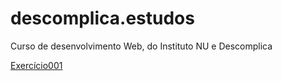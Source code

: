 # descomplica.estudos
 Curso de desenvolvimento Web, do Instituto NU e Descomplica

<a href="https://hierrodelfino.github.io/descomplica.estudos/exercicios/index.html" target="_blank">Exercício001</a>